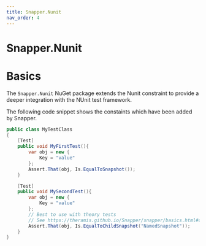 ```yaml
---
title: Snapper.Nunit
nav_order: 4
---
```


# Snapper.Nunit

# Basics

The `Snapper.Nunit` NuGet package extends the Nunit constraint to provide a deeper integration with the NUnit test framework.

The following code snippet shows the constaints which have been added by Snapper.
```csharp
public class MyTestClass
{
    [Test]
    public void MyFirstTest(){
        var obj = new {
            Key = "value"
        };
        Assert.That(obj, Is.EqualToSnapshot());
    }

    [Test]
    public void MySecondTest(){
        var obj = new {
            Key = "value"
        };
        // Best to use with theory tests
        // See https://theramis.github.io/Snapper/snapper/basics.html#child-snapshots for more information about child snapshots
        Assert.That(obj, Is.EqualToChildSnapshot("NamedSnapshot"));
    }
}
```